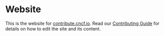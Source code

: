 # Website

This is the website for [contribute.cncf.io]. Read our [Contributing Guide] for
details on how to edit the site and its content.

[Contributing Guide]: https://cncf-contribute.netlify.app/about/contributing/
[contribute.cncf.io]: https://contribute.cncf.io/
